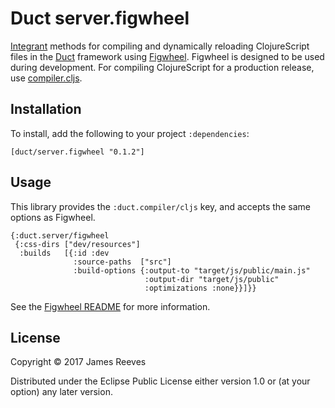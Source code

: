 # Duct server.figwheel

[Integrant][] methods for compiling and dynamically reloading
ClojureScript files in the [Duct][] framework using [Figwheel][].
Figwheel is designed to be used during development. For compiling
ClojureScript for a production release, use [compiler.cljs][].

[integrant]:     https://github.com/weavejester/integrant
[duct]:          https://github.com/duct-framework/duct
[figwheel]:      https://github.com/bhauman/lein-figwheel
[compiler.cljs]: https://github.com/duct-framework/compiler.cljs

## Installation

To install, add the following to your project `:dependencies`:

    [duct/server.figwheel "0.1.2"]

## Usage

This library provides the `:duct.compiler/cljs` key, and accepts the
same options as Figwheel.

```edn
{:duct.server/figwheel
 {:css-dirs ["dev/resources"]
  :builds   [{:id :dev
              :source-paths  ["src"]
              :build-options {:output-to "target/js/public/main.js"
                              :output-dir "target/js/public"
                              :optimizations :none}}]}}
```

See the [Figwheel README][] for more information.

[figwheel readme]: https://github.com/bhauman/lein-figwheel/blob/master/README.md

## License

Copyright © 2017 James Reeves

Distributed under the Eclipse Public License either version 1.0 or (at
your option) any later version.
